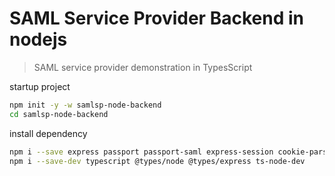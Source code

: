 # SAML Service Provider Backend in nodejs
> SAML service provider demonstration in TypesScript

startup project
```sh
npm init -y -w samlsp-node-backend
cd samlsp-node-backend
```
install dependency
```sh
npm i --save express passport passport-saml express-session cookie-parser
npm i --save-dev typescript @types/node @types/express ts-node-dev
```